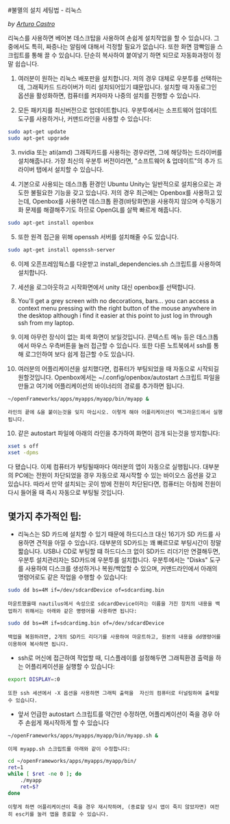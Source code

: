 #불멸의 설치 세팅법 - 리눅스

*by [Arturo Castro](http://arturocastro.net)*

리눅스를 사용하면 베어본 데스크탑을 사용하여 손쉽게 설치작업을 할 수 있습니다. 그중에서도 특히, 짜증나는 알림에 대해서 걱정할 필요가 없습니다. 또한 화면 깜빡임을 스크립트를 통해 끌 수 있습니다. 단순히 복사하여 붙여넣기 하면 되므로 자동화과정이 정말 쉽습니다.

1. 여러분이 원하는 리눅스 배포판을 설치합니다. 저의 경우 대체로 우분투를 선택하는데, 그래픽카드 드라이버가 미리 설치되어있기 떄문입니다. 설치할 때 자동로그인 옵션을 활성화하면, 컴퓨터를 켜자마자 나중의 설치를 진행할 수 있습니다.


2. 모든 패키지를 최신버전으로 업데이트합니다. 우분투에서는 소프트웨어 업데이트 도구를 사용하거나, 커맨드라인을 사용할 수 있습니다:

```bash
sudo apt-get update
sudo apt-get upgrade
```

3. nvidia 또는 ati(amd) 그래픽카드를 사용하는 경우라면, 그에 해당하는 드라이버를 설치해줍니다. 가장 최신의 우분투 버전이라면, "소프트웨어 & 업데이트"의 추가 드라이버 탭에서 설치할 수 있습니다.

4. 기본으로 사용되는 데스크톱 환경인 Ubuntu Unity는 일반적으로 설치용으로는 과도한 불필요한 기능을 갖고 있습니다. 저의 경우 최근에는 Openbox를 사용하고 있는데, Openbox를 사용하면 데스크톱 환경(바탕화면)을 사용하지 않으며 수직동기화 문제를 해결해주기도 하므로 OpenGL를 살짝 빠르게 해줍니다.

```bash
sudo apt-get install openbox
```

5. 또한 원격 접근을 위해 openssh 서버를 설치해줄 수도 있습니다.

```bash
sudo apt-get install openssh-server
```

6. 이제 오픈프레임웍스를 다운받고 install_dependencies.sh 스크립트를 사용하여 설치합니다.

7. 세션을 로그아웃하고 시작화면에서 unity 대신 openbox를 선택합니다.

8. You'll get a grey screen with no decorations, bars... you can access a context menu pressing with the right button of the mouse anywhere in the desktop although i find it easier at this point to just log in through ssh from my laptop.

8. 이제 아무런 장식이 없는 회색 화면이 보일것입니다. 콘텍스트 메뉴 등은 데스크톱에서 마우스 우측버튼을 눌러 접근할 수 있습니다. 또한 다른 노트북에서 ssh를 통해 로그인하여 보다 쉽게 접근할 수도 있습니다.

9. 여러분의 어플리케이션을 설치했다면, 컴퓨터가 부팅되었을 때 자동으로 시작되길 원할것입니다. Openbox에서는 ~/.config/openbox/autostart 스크립트 파일을 만들고 여기에 어플리케이션의 바이너리의 경로를 추가하면 됩니다.

```bash
~/openFrameworks/apps/myapps/myapp/bin/myapp &
```

    라인의 끝에 &을 붙이는것을 잊지 마십시오. 이렇게 해야 어플리케이션이 백그라운드에서 실행됩니다.

10. 같은 autostart 파일에 아래의 라인을 추가하여 화면이 검개 되는것을 방지합니다:

```bash
xset s off
xset -dpms
``` 

다 됐습니다. 이제 컴퓨터가 부팅될때마다 여러분의 앱이 자동으로 실행됩니다. 대부분의 PC에는 전원이 차단되었을 경우 자동으로 재시작할 수 있는 바이오스 옵션을 갖고 있습니다. 따라서 만약 설치되는 곳이 밤에 전원이 차단된다면, 컴퓨터는 아침에 전원이 다시 들어올 때 즉시 자동으로 부팅될 것입니다.

## 몇가지 추가적인 팁:

- 리눅스는 SD 카드에 설치할 수 있기 때문에 하드디스크 대신 16기가 SD 카드를 사용하면 견적을 아낄 수 있습니다. 대부분의 SD카드는 꽤 빠르므로 부팅시간이 정말 짧습니다. USB나 CD로 부팅할 떄 하드디스크 없이 SD카드 리더기만 연결해두면, 우분투 설치관리자는 SD카드에 우분투를 설치합니다. 우분투에서는 "Disks" 도구를 사용하여 디스크를 생성하거나 복원/백업할 수 있으며, 커맨드라인에서 아래의 명령어로도 같은 작업을 수행할 수 있습니다:

```bash
sudo dd bs=4M if=/dev/sdcardDevice of=sdcardimg.bin
```

    마운트했을때 nautilus에서 속성으로 sdcardDevice이라는 이름을 가진 장치의 내용을 백업하기 위해서는 아래와 같은 명령어를 사용하면 됩니다:

```bash
sudo dd bs=4M if=sdcardimg.bin of=/dev/sdcardDevice
```

    백업을 복원하려면, 2개의 SD카드 리더기를 사용하여 마운트하고, 원본의 내용을 dd명령어를 이용하여 복사하면 됩니다.


- ssh로 머신에 접근하여 작업할 때, 디스플레이를 설정해두면 그래픽환경 출력을 하는 어플리케이션을 실행할 수 있습니다:

```bash
export DISPLAY=:0
```

    또한 ssh 세션에서 -X 옵션을 사용하면 그래픽 출력을  자신의 컴퓨터로 터널링하여 출력할 수 있습니다.


- 앞서 언급한 autostart 스크립트를 약간만 수정하면, 어플리케이션이 죽을 경우 아주 손쉽게 재시작하게 할 수 있습니다

```bash
~/openFrameworks/apps/myapps/myapp/bin/myapp.sh &
```

    이제 myapp.sh 스크립트를 아래와 같이 수정합니다:

```bash
cd ~/openFrameworks/apps/myapps/myapp/bin/
ret=1
while [ $ret -ne 0 ]; do
    ./myapp
    ret=$?
done
```

    이렇게 하면 어플리케이션이 죽을 경우 재시작하며, (종료할 당시 앱이 죽지 않았자면) 여전히 esc키를 눌러 앱을 종료할 수 있습니다.


